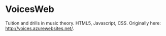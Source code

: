 # VoicesWeb
Tuition and drills in music theory. HTML5, Javascript, CSS. Originally here: http://voices.azurewebsites.net/.
